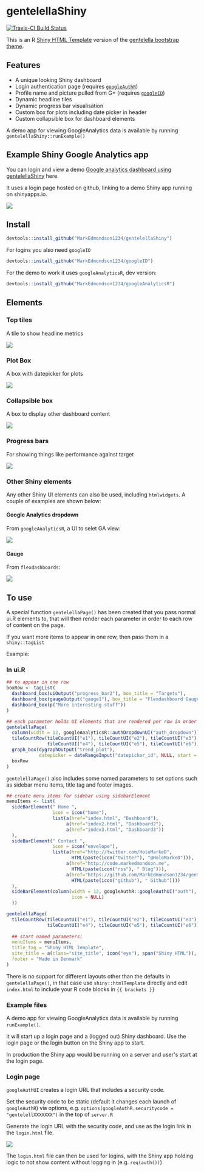 # gentelellaShiny

[![Travis-CI Build Status](https://travis-ci.org/MarkEdmondson1234/gentelellaShiny.svg?branch=master)](https://travis-ci.org/MarkEdmondson1234/gentelellaShiny)

This is an R [Shiny HTML Template](http://shiny.rstudio.com/articles/templates.html) version of the [gentelella bootstrap theme](https://github.com/puikinsh/gentelella).

## Features

* A unique looking Shiny dashboard
* Login authentication page (requires [`googleAuthR`](https://github.com/MarkEdmondson1234/googleAuthR))
* Profile name and picture pulled from G+ (requires [`googleID`](https://github.com/MarkEdmondson1234/googleID))
* Dynamic headline tiles
* Dynamic progress bar visualisation
* Custom box for plots including date picker in header
* Custom collapsible box for dashboard elements

A demo app for viewing GoogleAnalytics data is available by running `gentelellaShiny::runExample()`

## Example Shiny Google Analytics app

You can login and view a demo [Google analytics dashboard using gentelellaShiny](http://code.markedmondson.me/gentelellaShiny/login) here.

It uses a login page hosted on github, linking to a demo Shiny app running on shinyapps.io.

![](https://github.com/MarkEdmondson1234/gentelellaShiny/blob/master/inst/img/gentellaShinyGA.png)


## Install

```r
devtools::install_github("MarkEdmondson1234/gentelellaShiny")
```

For logins you also need `googleID`

```r
devtools::install_github("MarkEdmondson1234/googleID")
```

For the demo to work it uses `googleAnalyticsR`, dev version:

```r
devtools::install_github("MarkEdmondson1234/googleAnalyticsR")
```

## Elements


### Top tiles

A tile to show headline metrics

![](https://github.com/MarkEdmondson1234/gentelellaShiny_nopackage/raw/master/top_tiles.png)

### Plot Box

A box with datepicker for plots

![](https://github.com/MarkEdmondson1234/gentelellaShiny_nopackage/blob/master/plot_box.png)

### Collapsible box

A box to display other dashboard content

![](https://github.com/MarkEdmondson1234/gentelellaShiny_nopackage/blob/master/dash_box.png)


### Progress bars

For showing things like performance against target

![](https://github.com/MarkEdmondson1234/gentelellaShiny_nopackage/blob/master/progress_bars.png)

### Other Shiny elements

Any other Shiny UI elements can also be used, including `htmlwidgets`.  A couple of examples are shown below:

#### Google Analytics dropdown

From `googleAnalyticsR`, a UI to selet GA view:

![](https://github.com/MarkEdmondson1234/gentelellaShiny_nopackage/blob/master/ga_dropdown.png)

#### Gauge

From `flexdashboards`:

![](https://github.com/MarkEdmondson1234/gentelellaShiny_nopackage/blob/master/guage_demo.png)

## To use

A special function `gentelellaPage()` has been created that you pass normal ui.R elements to, that will then render each parameter in order to each row of content on the page.

If you want more items to appear in one row, then pass them in a `shiny::tagList`

Example:

### In ui.R

```r
## to appear in one row
boxRow <- tagList(
  dashboard_box(uiOutput("progress_bar2"), box_title = "Targets"),
  dashboard_box(gaugeOutput("gauge1"), box_title = "Flexdashboard Gauge", menuItems = NULL),
  dashboard_box(p("More interesting stuff"))
)

## each parameter holds UI elements that are rendered per row in order down the content page
gentelellaPage(
  column(width = 12, googleAnalyticsR::authDropdownUI("auth_dropdown")),
  tileCountRow(tileCountUI("e1"), tileCountUI("e2"), tileCountUI("e3"),
               tileCountUI("e4"), tileCountUI("e5"), tileCountUI("e6")),
  graph_box(dygraphOutput("trend_plot"),
            datepicker = dateRangeInput("datepicker_id", NULL, start = Sys.Date() - 300)),
  boxRow
)

```

`gentelellaPage()` also includes some named parameters to set options such as sidebar menu items, title tag and footer images.

```r
## create menu items for sidebar using sidebarElement
menuItems <- list(
  sideBarElement(" Home ",
                 icon = icon("home"),
                 list(a(href="index.html", "Dashboard"),
                      a(href="index2.html", "Dashboard2"),
                      a(href="index3.html", "Dashboard3"))                        
  ),
  sideBarElement(" Contact ",
                 icon = icon("envelope"),
                 list(a(href="http://twitter.com/HoloMarkeD", 
                        HTML(paste(icon("twitter"), "@HoloMarkeD"))),
                      a(href="http://code.markedmondson.me", 
                        HTML(paste(icon("rss"), " Blog"))),
                      a(href="https://github.com/MarkEdmondson1234/gentelellaShiny", 
                        HTML(paste(icon("github"), " Github"))))                        
  ),
  sideBarElement(column(width = 12, googleAuthR::googleAuthUI("auth"),
                        icon = NULL)
  ))

gentelellaPage(
  tileCountRow(tileCountUI("e1"), tileCountUI("e2"), tileCountUI("e3"),
               tileCountUI("e4"), tileCountUI("e5"), tileCountUI("e6")),
  
  ## start named parameters:
  menuItems = menuItems,
  title_tag = "Shiny HTML Template",
  site_title = a(class="site_title", icon("eye"), span("Shiny HTML")),
  footer = "Made in Denmark"
)
```

There is no support for different layouts other than the defaults in `gentelellaPage()`, in that case use `shiny::htmlTemplate` directly and edit `index.html` to include your R code blocks in `{{ brackets }}`

### Example files

A demo app for viewing GoogleAnalytics data is available by running `runExample()`.  

It will start up a login page and a (logged out) Shiny dashboard.  Use the login page or the login button on the Shiny app to start. 

In production the Shiny app would be running on a server and user's start at the login page.

### Login page

`googleAuthUI` creates a login URL that includes a security code.  

Set the security code to be static (default it changes each launch of `googleAuthR`) via options, e.g. `options(googleAuthR.securitycode = "gentelellXXXXXXX")` in the top of `server.R`

Generate the login URL with the security code, and use as the login link in the `login.html` file.

![](https://github.com/MarkEdmondson1234/gentelellaShiny_nopackage/blob/master/googleLogin.png)

The `login.html` file can then be used for logins, with the Shiny app holding logic to not show content without logging in (e.g. `req(auth())`)
